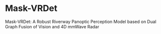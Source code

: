 # Mask-VRDet
Mask-VRDet: A Robust Riverway Panoptic Perception Model based on Dual Graph Fusion of Vision and 4D mmWave Radar
